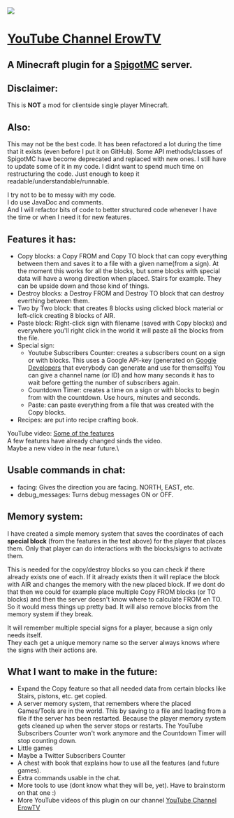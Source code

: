 <img src="https://yt3.ggpht.com/PXmBt4TUP1q2ixeKwRSFPaKTbaaW9iOOzt7SzWi45ZI0PVUcFMzfxOoQsELvHvLMvROWM9eQkQ=w2120-fcrop64=1,00005a57ffffa5a8-nd-c0xffffffff-rj-k-no">  

# [YouTube Channel ErowTV](https://www.youtube.com/channel/UCinO1QSRjtQi6hiabNDhhzw)
## A Minecraft plugin for a [SpigotMC](https://www.spigotmc.org) server.

## Disclaimer:
This is **NOT** a mod for clientside single player Minecraft.

## Also:
This may not be the best code.
It has been refactored a lot during the time that it exists (even before I put it on GitHub). Some API methods/classes of SpigotMC have become deprecated and replaced with new ones. I still have to update some of it in my code.
I didnt want to spend much time on restructuring the code. Just enough to keep it readable/understandable/runnable.

I try not to be to messy with my code.\
I do use JavaDoc and comments.\
And I will refactor bits of code to better structured code whenever I have the time or when I need it for new features.

## Features it has:
- Copy blocks: a Copy FROM and Copy TO block that can copy everything between them and saves it to a file with a given name(from a sign). At the moment this works for all the blocks, but some blocks with special data will have a wrong direction when placed. Stairs for example. They can be upside down and those kind of things.
- Destroy blocks: a Destroy FROM and Destroy TO block that can destroy everthing between them.
- Two by Two block: that creates 8 blocks using clicked block material or left-click creating 8 blocks of AIR.
- Paste block: Right-click sign with filename (saved with Copy blocks) and everywhere you'll right click in the world it will paste all the blocks from the file.
- Special sign:
  - Youtube Subscribers Counter: creates a subscribers count on a sign or with blocks. This uses a Google API-key (generated on [Google Developers](https://developers.google.com) that everybody can generate and use for themselfs)
You can give a channel name (or ID) and how many seconds it has to wait before getting the number of subscribers again.
  - Countdown Timer: creates a time on a sign or with blocks to begin from with the countdown. Use hours, minutes and seconds.
  - Paste: can paste everything from a file that was created with the Copy blocks.
- Recipes: are put into recipe crafting book.
  
 YouTube video: [Some of the features](https://www.youtube.com/watch?v=u3wUQMlg6dA)\
 A few features have already changed sinds the video.\
 Maybe a new video in the near future.\
  
## Usable commands in chat:
- facing: Gives the direction you are facing. NORTH, EAST, etc.
- debug_messages: Turns debug messages ON or OFF.
  
## Memory system:
I have created a simple memory system that saves the coordinates of each **special block** (from the features in the text above) for the player that places them. Only that player can do interactions with the blocks/signs to activate them.

This is needed for the copy/destroy blocks so you can check if there already exists one of each. If it already exists then it will replace the block with AIR and changes the memory with the new placed block.
If we dont do that then we could for example place multiple Copy FROM blocks (or TO blocks) and then the server doesn't know where to calculate FROM en TO. So it would mess things up pretty bad.
It will also remove blocks from the memory system if they break.

It will remember multiple special signs for a player, because a sign only needs itself.  
They each get a unique memory name so the server always knows where the signs with their actions are.

## What I want to make in the future:
- Expand the Copy feature so that all needed data from certain blocks like Stairs, pistons, etc. get copied.
- A server memory system, that remembers where the placed Games/Tools are in the world. This by saving to a file and loading from a file if the server has been restarted. Because the player memory system gets cleaned up when the server stops or restarts. The YouTube Subscribers Counter won't work anymore and the Countdown Timer will stop counting down.
- Little games
- Maybe a Twitter Subscribers Counter
- A chest with book that explains how to use all the features (and future games).
- Extra commands usable in the chat.
- More tools to use (dont know what they will be, yet). Have to brainstorm on that one :)
- More YouTube videos of this plugin on our channel
[YouTube Channel ErowTV](https://www.youtube.com/channel/UCinO1QSRjtQi6hiabNDhhzw)



